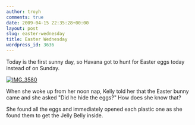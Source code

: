 ```yaml
---
author: troyh
comments: true
date: 2009-04-15 22:35:28+00:00
layout: post
slug: easter-wednesday
title: Easter Wednesday
wordpress_id: 3636
---
```


Today is the first sunny day, so Havana got to hunt for Easter eggs today instead of on Sunday.

[![IMG_3580](http://farm4.static.flickr.com/3648/3445247177_16104d6996.jpg)](http://www.flickr.com/photos/troyh/3445247177/)

When she woke up from her noon nap, Kelly told her that the Easter bunny came and she asked "Did he hide the eggs?" How does she know that?

She found all the eggs and immediately opened each plastic one as she found them to get the Jelly Belly inside.
